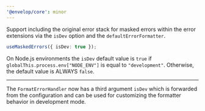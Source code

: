 ```yaml
---
'@envelop/core': minor
---
```


Support including the original error stack for masked errors within the error extensions via the `isDev` option and the `defaultErrorFormatter`.

```ts
useMaskedErrors({ isDev: true });
```

On Node.js environments the `isDev` default value is `true` if `globalThis.process.env["NODE_ENV"]` is equal to `"development"`. Otherwise, the default value is ALWAYS `false`.

---

The `FormatErrorHandler` now has a third argument `isDev` which is forwarded from the configuration and can be used for customizing the formatter behavior in development mode.
